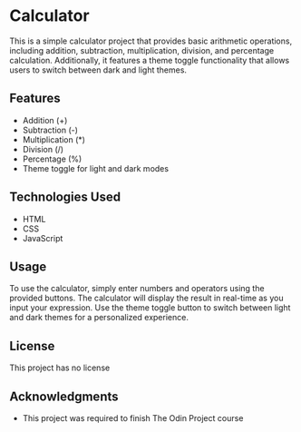 # Calculator

This is a simple calculator project that provides basic arithmetic operations, including addition, subtraction, multiplication, division, and percentage calculation. Additionally, it features a theme toggle functionality that allows users to switch between dark and light themes.

## Features

- Addition (+)
- Subtraction (-)
- Multiplication (*)
- Division (/)
- Percentage (%)
- Theme toggle for light and dark modes

## Technologies Used

- HTML
- CSS
- JavaScript

## Usage

To use the calculator, simply enter numbers and operators using the provided buttons. The calculator will display the result in real-time as you input your expression. Use the theme toggle button to switch between light and dark themes for a personalized experience.

## License

This project has no license

## Acknowledgments

- This project was required to finish The Odin Project course 


